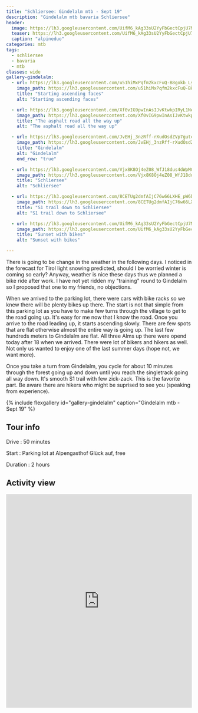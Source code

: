```yaml
---
title: "Schliersee: Gindelalm mtb - Sept 19"
description: "Gindelalm mtb bavaria Schliersee"
header:
  image: https://lh3.googleusercontent.com/UifM6_kAg33sU2YyFbGectCpjU7MVbvhpxI13mt3NFzRlCztIBpa-r07ejV07zRqW1B9juzYpv3AOGJMA1NFfxulcm16AZwdQa9_9ZSnYnxQBoSM8xKIt7hpo7zRIgl0P3DPmjAZcJZQt3u_0TeztL1kbJEh-uC6fsauVSL6DBA4VaLsaZb0t-y4FhdG-BDsATPBE3W66gyFF-QaybKGyp1odZwtiKbTavv7fqtayFG77NS3faPziMcc7zJE2-JaY_R1m94AbRfkphTO6xxV42k-s7wwp4JGd5RrrP5jU6KizXcP1fbArsMmVfpsOb8siaSJwM70A8xbIYGzvabE3leRKUdZ9NUfuo2TyApCIa6a1OOHmx7S2KbNPfLQeHYW16SFrE16LwsNEa4PhnND1LJMSrXKSEmFGweUKAYaLf7K8LE-JtFZTMwZYuMG-_bMlg1nDYdYRVo7_9qB64YAW2dh4WHnilraWUS6n7FrwiPsyN529ZwcX49As_rNVgP0D0OzDaNLV7yoRCPOo_c2NYMdNhOq1SdadE34sVsetCBMhziw0N-D3RPFJiYKI_eIyiL3RGBrXRnVLPaO6hcq8LuEMzJY5PJlNILdRnFS-WLQDTzCethv4l4ncZtB1EYx9EFEyoDHQHhM_TbzjoTazs3bjhH6ZNwKGLWyTYnfr0Lx4xvaVHn6uDZ67dXoF3zvJfPuJIjmSTXQGyiMDMrztPYogbT3SdlqQPHOKfh6SymmuKNE9A=w2054-h1542-no
  teaser: https://lh3.googleusercontent.com/UifM6_kAg33sU2YyFbGectCpjU7MVbvhpxI13mt3NFzRlCztIBpa-r07ejV07zRqW1B9juzYpv3AOGJMA1NFfxulcm16AZwdQa9_9ZSnYnxQBoSM8xKIt7hpo7zRIgl0P3DPmjAZcJZQt3u_0TeztL1kbJEh-uC6fsauVSL6DBA4VaLsaZb0t-y4FhdG-BDsATPBE3W66gyFF-QaybKGyp1odZwtiKbTavv7fqtayFG77NS3faPziMcc7zJE2-JaY_R1m94AbRfkphTO6xxV42k-s7wwp4JGd5RrrP5jU6KizXcP1fbArsMmVfpsOb8siaSJwM70A8xbIYGzvabE3leRKUdZ9NUfuo2TyApCIa6a1OOHmx7S2KbNPfLQeHYW16SFrE16LwsNEa4PhnND1LJMSrXKSEmFGweUKAYaLf7K8LE-JtFZTMwZYuMG-_bMlg1nDYdYRVo7_9qB64YAW2dh4WHnilraWUS6n7FrwiPsyN529ZwcX49As_rNVgP0D0OzDaNLV7yoRCPOo_c2NYMdNhOq1SdadE34sVsetCBMhziw0N-D3RPFJiYKI_eIyiL3RGBrXRnVLPaO6hcq8LuEMzJY5PJlNILdRnFS-WLQDTzCethv4l4ncZtB1EYx9EFEyoDHQHhM_TbzjoTazs3bjhH6ZNwKGLWyTYnfr0Lx4xvaVHn6uDZ67dXoF3zvJfPuJIjmSTXQGyiMDMrztPYogbT3SdlqQPHOKfh6SymmuKNE9A=w800-h300-no
  caption: "alpineduo"
categories: mtb
tags:
  - schliersee
  - bavaria
  - mtb
classes: wide
gallery-gindelalm:
  - url: https://lh3.googleusercontent.com/u51hiMxPqfm2kxcFuQ-B8gokb_LycmsdnsguMal8XpoZY5XttFDweNfvLijD8YHek8d13mwdit3s_skKrypceSFdiXorlCUv0PMKCdBBmetcSFLmSwUI9W6n4ir3n9xPxYXQbfZn0e1HlJqGkTWZ2y2Ol2nQ1GyskddynJpO--DCgFG0h1Fjvrg2n_xk4sXXruqA04QnmY2rq-7__IaxSoBsfO3yPiVC9ooQM1uUd_JCeJr_lsEjyLwgjm-NoT0Gx23U7HvrOxFXa3bHLbNr92RgR9JVFSPSmK2YbuKcNRgMSgJjS9QnuKXVxQMRuEIKQsDVhh6is0GT2fqV7usAxhazgh-bDjCAwZBkLPbeulPEIbXK40EerWD4OQ0nLstwh_3Vv3Tw8e7ooH75oAg4piKS8VG_DgtRwc0MMkcgiVHkHgBdsnyNdVPYaQPKi_a2rRZ6Wl-T-fLGFNW18HS0jB8p4ZqNlvNtnA_iGB58MCEgiz_ANswQLl-6moWF76UirhfBj-8P2cEIyflfR4xzlFqPXyeh_QAN1vsF9VWeCS-ghmFGIlFLXtdbqGwm-2J1ZTdJ9tTrFbiG6ebNUTzRThGpm7hSDWl1UI5Vnc9BrJAdN1HYJH498zYuhrYbuL0l1XIJtgY-4TD4GYVamN8j5z2HjUlwvF1uTiyH13l_dvdjnaBqFCE7ELNiTo8n7NqY71sZjjI9KpFyoc29e3wYZ-h_1is3jc2LNAZ7Bl6C8ojaZ1AYWQ=w2054-h1540-no
    image_path: https://lh3.googleusercontent.com/u51hiMxPqfm2kxcFuQ-B8gokb_LycmsdnsguMal8XpoZY5XttFDweNfvLijD8YHek8d13mwdit3s_skKrypceSFdiXorlCUv0PMKCdBBmetcSFLmSwUI9W6n4ir3n9xPxYXQbfZn0e1HlJqGkTWZ2y2Ol2nQ1GyskddynJpO--DCgFG0h1Fjvrg2n_xk4sXXruqA04QnmY2rq-7__IaxSoBsfO3yPiVC9ooQM1uUd_JCeJr_lsEjyLwgjm-NoT0Gx23U7HvrOxFXa3bHLbNr92RgR9JVFSPSmK2YbuKcNRgMSgJjS9QnuKXVxQMRuEIKQsDVhh6is0GT2fqV7usAxhazgh-bDjCAwZBkLPbeulPEIbXK40EerWD4OQ0nLstwh_3Vv3Tw8e7ooH75oAg4piKS8VG_DgtRwc0MMkcgiVHkHgBdsnyNdVPYaQPKi_a2rRZ6Wl-T-fLGFNW18HS0jB8p4ZqNlvNtnA_iGB58MCEgiz_ANswQLl-6moWF76UirhfBj-8P2cEIyflfR4xzlFqPXyeh_QAN1vsF9VWeCS-ghmFGIlFLXtdbqGwm-2J1ZTdJ9tTrFbiG6ebNUTzRThGpm7hSDWl1UI5Vnc9BrJAdN1HYJH498zYuhrYbuL0l1XIJtgY-4TD4GYVamN8j5z2HjUlwvF1uTiyH13l_dvdjnaBqFCE7ELNiTo8n7NqY71sZjjI9KpFyoc29e3wYZ-h_1is3jc2LNAZ7Bl6C8ojaZ1AYWQ=w400-h300-no
    title: "Starting ascending faces"
    alt: "Starting ascending faces"

  - url: https://lh3.googleusercontent.com/Xf0vIG9pwInAsIJvKtwkpIRyL1NedDjjJtybVHDMWfIhFG71FScbEYwWE_FXppN6ViGKRqivOQInwcxo7lLB4eyYF_esYUSDzOv1Zp1wF0iL55ootuAIKx-ztpY57XQYTU3yLpBahOxg6hYEkbSW5p-ONzMZZj4oMFL6p3VVyd40_utjAgRgYkzRBvS8Y5_EgC1ChJMNIeH7YOeOy2yqY_3-rpVTE3wUY1V2kExhfckndwHLGZjB9QSwOZN4_5xu-t4STMRd0tfsvKgEJsNaOhSQ3rjz6KwiMg_DCyGXR2mbQYIM_4_sVsHNTdwFUTcd-vTQOZXWrByBKwNSd11yo74ndxAJXVe0Pw90OO5874vQt128Ej8C_It9ZvHB7VzM-7u6VdfTbc5Rz_XX5TcoHs9Ig3ARFfSMTawA2fzSBIor_H11NdqkgEziNPUkfbzWqH8-IdWfNT2BYEF18LKqSDzUoQXv7dSVrUd8MfRYz6WztHcW9Ovk9_jCO1gjTWOLrLotdnuhoVKt_Ux1JM05QdW3I7EMWAGZkG2O_VaN6tzMGLaJ1uSP41YOB1GoBAT0R_0IH4i9Vm7BtPzU2b-Eq_sOI3G97TaVXVEBwCkqp2ZPz77CI5NJwCzs_HsciHR2CYrevCS79dlFQ7Cluhy74SNAUByOSUaM0RNn4BZmwtDMwnborzEH-IOJ42wJSrLiaBvF7PzbIu6KGoiuZE2omVnTn4acLbuKaP3S_vYrnLadZMJgpA=w1156-h1540-no
    image_path: https://lh3.googleusercontent.com/Xf0vIG9pwInAsIJvKtwkpIRyL1NedDjjJtybVHDMWfIhFG71FScbEYwWE_FXppN6ViGKRqivOQInwcxo7lLB4eyYF_esYUSDzOv1Zp1wF0iL55ootuAIKx-ztpY57XQYTU3yLpBahOxg6hYEkbSW5p-ONzMZZj4oMFL6p3VVyd40_utjAgRgYkzRBvS8Y5_EgC1ChJMNIeH7YOeOy2yqY_3-rpVTE3wUY1V2kExhfckndwHLGZjB9QSwOZN4_5xu-t4STMRd0tfsvKgEJsNaOhSQ3rjz6KwiMg_DCyGXR2mbQYIM_4_sVsHNTdwFUTcd-vTQOZXWrByBKwNSd11yo74ndxAJXVe0Pw90OO5874vQt128Ej8C_It9ZvHB7VzM-7u6VdfTbc5Rz_XX5TcoHs9Ig3ARFfSMTawA2fzSBIor_H11NdqkgEziNPUkfbzWqH8-IdWfNT2BYEF18LKqSDzUoQXv7dSVrUd8MfRYz6WztHcW9Ovk9_jCO1gjTWOLrLotdnuhoVKt_Ux1JM05QdW3I7EMWAGZkG2O_VaN6tzMGLaJ1uSP41YOB1GoBAT0R_0IH4i9Vm7BtPzU2b-Eq_sOI3G97TaVXVEBwCkqp2ZPz77CI5NJwCzs_HsciHR2CYrevCS79dlFQ7Cluhy74SNAUByOSUaM0RNn4BZmwtDMwnborzEH-IOJ42wJSrLiaBvF7PzbIu6KGoiuZE2omVnTn4acLbuKaP3S_vYrnLadZMJgpA=w300-h400-no
    title: "The asphalt road all the way up"
    alt: "The asphalt road all the way up"

  - url: https://lh3.googleusercontent.com/JvEHj_3nzRff-rXudOsdZVp7gutcTPMNxkw-e8Oa7dbhW2q9ltEV-fIYRlaoj_A-y_aTe4Yy5FCyOW0YszvZYzh-jD9pFxnue7nxo6pl0V4Ckox2rzWLVHHQwLKzZ9EOJdwteBy4vFhhcO6ZeTrI3Lb9UVs7dTxWOpbJdz_Jw2OGGdbVeZUZC0y1XGL-JYz9T_0NUm--FpcjjmnYQ57OrE5lLBrATGMBQADW3TyRCsXNYNmc5RjsKnExpZHl3hoNqCOVzYIJdMcqSYz78vuRtFrSupYjeDNKvr-G3S5rcoOyy6JIDuJHndcaYFTqNxZy1r4fXHs5MLiO_1WXwy0H8EjoGTbsdaUVRx8sYI4kYHTY-cbzJYQf5SXle5TS3fiZO-1neYM-p2G1lkI0BQy3n_fIu0BUf38ZxGUdDnFcWx9j4WG5j03novZ9ezE93fiWTUK_hW0zE-hh51JVwkD77Kl0zhrz4oXERpC7hgxIZTDH1VYJKfD9sbAPGXotnKEUADyIv_raa6EPWwRpMCrl0uFcN9hC8kyCBT-47Z1liiZfM0S2ghlgma5JgaeyuctKla-U4JGpR4ALMXtIgixRuqgg6dXYQQWK0mpEMHHMlvIYlgGjxkjMvo5KnOevvkHOQlkdK8cYzVr1u7VIhrOM82vWdPntYZRfuevQCPVn_etpAQr8DlQ6Euo2mEzMB-KnG9Gqf-lpqGmJvDAy-wIvOH1LA4wGgIOkzNKvu2Ugnt7KaIO9Mw=w2054-h1542-no
    image_path: https://lh3.googleusercontent.com/JvEHj_3nzRff-rXudOsdZVp7gutcTPMNxkw-e8Oa7dbhW2q9ltEV-fIYRlaoj_A-y_aTe4Yy5FCyOW0YszvZYzh-jD9pFxnue7nxo6pl0V4Ckox2rzWLVHHQwLKzZ9EOJdwteBy4vFhhcO6ZeTrI3Lb9UVs7dTxWOpbJdz_Jw2OGGdbVeZUZC0y1XGL-JYz9T_0NUm--FpcjjmnYQ57OrE5lLBrATGMBQADW3TyRCsXNYNmc5RjsKnExpZHl3hoNqCOVzYIJdMcqSYz78vuRtFrSupYjeDNKvr-G3S5rcoOyy6JIDuJHndcaYFTqNxZy1r4fXHs5MLiO_1WXwy0H8EjoGTbsdaUVRx8sYI4kYHTY-cbzJYQf5SXle5TS3fiZO-1neYM-p2G1lkI0BQy3n_fIu0BUf38ZxGUdDnFcWx9j4WG5j03novZ9ezE93fiWTUK_hW0zE-hh51JVwkD77Kl0zhrz4oXERpC7hgxIZTDH1VYJKfD9sbAPGXotnKEUADyIv_raa6EPWwRpMCrl0uFcN9hC8kyCBT-47Z1liiZfM0S2ghlgma5JgaeyuctKla-U4JGpR4ALMXtIgixRuqgg6dXYQQWK0mpEMHHMlvIYlgGjxkjMvo5KnOevvkHOQlkdK8cYzVr1u7VIhrOM82vWdPntYZRfuevQCPVn_etpAQr8DlQ6Euo2mEzMB-KnG9Gqf-lpqGmJvDAy-wIvOH1LA4wGgIOkzNKvu2Ugnt7KaIO9Mw=w400-h300-no
    title: "Gindelalm"
    alt: "Gindelalm"
    end_row: "true"

  - url: https://lh3.googleusercontent.com/Vjx8K8Oj4eZ08_WfJ18dus4dWpMGWelxXopawIw2_nPax8INadc8ED5U0nuCHXPrvSIuIBmzVPir50I5vr36n8asXadHKTNuvU3zmVZ6dwfKN968iLK6_R9xOLliQCGqpChGcXEtmUrkutNBkIn0kRr5sX-wt8a-agr2o8IcHcWpIje8AcLzX-E8izBUbwdPSnWylIcWbukdIWGraclW6IVUsTAdiYNy8Tdu8GSR07_acaQ7ZPESgvjzTIJVEUxFlCnbeFmnCQdTdW9dcG-sd-iArgpaE_aO7nxJ17lLoIJ0CaRmzKnc2I9imNwGNRF7N-BRNs1sPgEcoj6y2RqcGe0Eif08heTFD3vJa59XlRueCruJsfnfzn-m7V6-HBdcCK-c74W1pqmnQJsRGODCh21hgAl9ZZvQtkzD0FUfS3zwC5y4F0ATX6xAfhxb559fH1d7uweg9dM63ryAzYeGO690EBWDcBZKVLUO6zgzHZSThnkaCbo2Wo7Rh4Xo59eN72u55qEzz143lMXBtKhGbgz5uT5zpCrFNcRAcV0ecHqqvWRyffsqLp0M7fs140XK_WtQ1gx3vcWQ91xXTA69d8p3Vlv1Vse71X2tqoB-_dMQKj9z9QqsOH1ewlljTdQGLUBK8PjC5DtcYCPtVAvsemmKJ7vQmy0xc5TpB3i2UIRxnKlJXg0CU22T-UUeeCuneF3z-Yv4LlOlouvkHwXjToglOCm1di3A7mgm4dTf6EoszlAhYw=w1156-h1540-no
    image_path: https://lh3.googleusercontent.com/Vjx8K8Oj4eZ08_WfJ18dus4dWpMGWelxXopawIw2_nPax8INadc8ED5U0nuCHXPrvSIuIBmzVPir50I5vr36n8asXadHKTNuvU3zmVZ6dwfKN968iLK6_R9xOLliQCGqpChGcXEtmUrkutNBkIn0kRr5sX-wt8a-agr2o8IcHcWpIje8AcLzX-E8izBUbwdPSnWylIcWbukdIWGraclW6IVUsTAdiYNy8Tdu8GSR07_acaQ7ZPESgvjzTIJVEUxFlCnbeFmnCQdTdW9dcG-sd-iArgpaE_aO7nxJ17lLoIJ0CaRmzKnc2I9imNwGNRF7N-BRNs1sPgEcoj6y2RqcGe0Eif08heTFD3vJa59XlRueCruJsfnfzn-m7V6-HBdcCK-c74W1pqmnQJsRGODCh21hgAl9ZZvQtkzD0FUfS3zwC5y4F0ATX6xAfhxb559fH1d7uweg9dM63ryAzYeGO690EBWDcBZKVLUO6zgzHZSThnkaCbo2Wo7Rh4Xo59eN72u55qEzz143lMXBtKhGbgz5uT5zpCrFNcRAcV0ecHqqvWRyffsqLp0M7fs140XK_WtQ1gx3vcWQ91xXTA69d8p3Vlv1Vse71X2tqoB-_dMQKj9z9QqsOH1ewlljTdQGLUBK8PjC5DtcYCPtVAvsemmKJ7vQmy0xc5TpB3i2UIRxnKlJXg0CU22T-UUeeCuneF3z-Yv4LlOlouvkHwXjToglOCm1di3A7mgm4dTf6EoszlAhYw=w300-h400-no
    title: "Schliersee"
    alt: "Schliersee"

  - url: https://lh3.googleusercontent.com/8CETUg2dmfAIjC76w66LXHE_pW6bm0MJ3D-XyYrgBuNkXK1uultEdl0jopmQrCrHgq7x99tvwTsRCwSXluvW5fTNyeiNg-InOFxDaKpzpV7_D9_SpjWKkdBYObHIIAwBP1qMKGo73RaX6Q3qWEfUX2pA1IGlMy8uue38JaqdV2VRrCgjVLVIaHH1KhaydLg4PcLprYx8ym0GSLnmC6ZeGYEnGm7x-713HG_joDIfTy5X5a4DCtSAs35haCDvWPS5y7s6_3iox12Ss1AvsMuUd2dAKayja44551b0BqKdpPQ_iAEz0zSGM-QGSfL1VPYQiH8bYmKUNy_8TRrMEOAGCk6DbRxX7sZboc1nFcfGBac8xKWeJJuTpJ0AZFQ9SrEjyoVqaG5T7ap4gG6ttwyi5CDUMZMDsjirAWNqaaOEuwt9uD7MQ-Z662QUXDvXbxmdstFVebEWDgAL7pr-_G5oi0DeVofhIr1HbqdG9qtA9nKdFskgdOAbToZI5e8X0BeLQKqnt_fOIi3Y7M86FS6abV9ZjonRXQm4kOm9ZOlkeKfsMG8H4-YJ18a5gsdWOEcZC4STRdO471hVorKYDp-d8Z9rpJfQeOO6X8bt7Vpew_mkm6iC2AbZYRx0kvQNDPE769F7pKUx0MgyQVjcqhFwf5qzztHyIHapUYuiJigGsJ7FyqoZrXbVCEg3u3lVtqNveI4Ki4gEtl0N7nQkhi_UHBB5qHHDP5GigLUkvg755W-VP-zvxQ=w1156-h1540-no
    image_path: https://lh3.googleusercontent.com/8CETUg2dmfAIjC76w66LXHE_pW6bm0MJ3D-XyYrgBuNkXK1uultEdl0jopmQrCrHgq7x99tvwTsRCwSXluvW5fTNyeiNg-InOFxDaKpzpV7_D9_SpjWKkdBYObHIIAwBP1qMKGo73RaX6Q3qWEfUX2pA1IGlMy8uue38JaqdV2VRrCgjVLVIaHH1KhaydLg4PcLprYx8ym0GSLnmC6ZeGYEnGm7x-713HG_joDIfTy5X5a4DCtSAs35haCDvWPS5y7s6_3iox12Ss1AvsMuUd2dAKayja44551b0BqKdpPQ_iAEz0zSGM-QGSfL1VPYQiH8bYmKUNy_8TRrMEOAGCk6DbRxX7sZboc1nFcfGBac8xKWeJJuTpJ0AZFQ9SrEjyoVqaG5T7ap4gG6ttwyi5CDUMZMDsjirAWNqaaOEuwt9uD7MQ-Z662QUXDvXbxmdstFVebEWDgAL7pr-_G5oi0DeVofhIr1HbqdG9qtA9nKdFskgdOAbToZI5e8X0BeLQKqnt_fOIi3Y7M86FS6abV9ZjonRXQm4kOm9ZOlkeKfsMG8H4-YJ18a5gsdWOEcZC4STRdO471hVorKYDp-d8Z9rpJfQeOO6X8bt7Vpew_mkm6iC2AbZYRx0kvQNDPE769F7pKUx0MgyQVjcqhFwf5qzztHyIHapUYuiJigGsJ7FyqoZrXbVCEg3u3lVtqNveI4Ki4gEtl0N7nQkhi_UHBB5qHHDP5GigLUkvg755W-VP-zvxQ=w300-h400-no
    title: "S1 trail down to Schliersee"
    alt: "S1 trail down to Schliersee"

  - url: https://lh3.googleusercontent.com/UifM6_kAg33sU2YyFbGectCpjU7MVbvhpxI13mt3NFzRlCztIBpa-r07ejV07zRqW1B9juzYpv3AOGJMA1NFfxulcm16AZwdQa9_9ZSnYnxQBoSM8xKIt7hpo7zRIgl0P3DPmjAZcJZQt3u_0TeztL1kbJEh-uC6fsauVSL6DBA4VaLsaZb0t-y4FhdG-BDsATPBE3W66gyFF-QaybKGyp1odZwtiKbTavv7fqtayFG77NS3faPziMcc7zJE2-JaY_R1m94AbRfkphTO6xxV42k-s7wwp4JGd5RrrP5jU6KizXcP1fbArsMmVfpsOb8siaSJwM70A8xbIYGzvabE3leRKUdZ9NUfuo2TyApCIa6a1OOHmx7S2KbNPfLQeHYW16SFrE16LwsNEa4PhnND1LJMSrXKSEmFGweUKAYaLf7K8LE-JtFZTMwZYuMG-_bMlg1nDYdYRVo7_9qB64YAW2dh4WHnilraWUS6n7FrwiPsyN529ZwcX49As_rNVgP0D0OzDaNLV7yoRCPOo_c2NYMdNhOq1SdadE34sVsetCBMhziw0N-D3RPFJiYKI_eIyiL3RGBrXRnVLPaO6hcq8LuEMzJY5PJlNILdRnFS-WLQDTzCethv4l4ncZtB1EYx9EFEyoDHQHhM_TbzjoTazs3bjhH6ZNwKGLWyTYnfr0Lx4xvaVHn6uDZ67dXoF3zvJfPuJIjmSTXQGyiMDMrztPYogbT3SdlqQPHOKfh6SymmuKNE9A=w2054-h1542-no
    image_path: https://lh3.googleusercontent.com/UifM6_kAg33sU2YyFbGectCpjU7MVbvhpxI13mt3NFzRlCztIBpa-r07ejV07zRqW1B9juzYpv3AOGJMA1NFfxulcm16AZwdQa9_9ZSnYnxQBoSM8xKIt7hpo7zRIgl0P3DPmjAZcJZQt3u_0TeztL1kbJEh-uC6fsauVSL6DBA4VaLsaZb0t-y4FhdG-BDsATPBE3W66gyFF-QaybKGyp1odZwtiKbTavv7fqtayFG77NS3faPziMcc7zJE2-JaY_R1m94AbRfkphTO6xxV42k-s7wwp4JGd5RrrP5jU6KizXcP1fbArsMmVfpsOb8siaSJwM70A8xbIYGzvabE3leRKUdZ9NUfuo2TyApCIa6a1OOHmx7S2KbNPfLQeHYW16SFrE16LwsNEa4PhnND1LJMSrXKSEmFGweUKAYaLf7K8LE-JtFZTMwZYuMG-_bMlg1nDYdYRVo7_9qB64YAW2dh4WHnilraWUS6n7FrwiPsyN529ZwcX49As_rNVgP0D0OzDaNLV7yoRCPOo_c2NYMdNhOq1SdadE34sVsetCBMhziw0N-D3RPFJiYKI_eIyiL3RGBrXRnVLPaO6hcq8LuEMzJY5PJlNILdRnFS-WLQDTzCethv4l4ncZtB1EYx9EFEyoDHQHhM_TbzjoTazs3bjhH6ZNwKGLWyTYnfr0Lx4xvaVHn6uDZ67dXoF3zvJfPuJIjmSTXQGyiMDMrztPYogbT3SdlqQPHOKfh6SymmuKNE9A=w400-h300-no
    title: "Sunset with bikes"
    alt: "Sunset with bikes"

---
```


There is going to be change in the weather in the following days. I noticed in the forecast for Tirol light snowing predicted, should I be worried winter is coming so early? Anyway, weather is nice these days thus we planned a bike ride after work. I have not yet ridden my "training" round to Gindelalm so I proposed that one to my friends, no objections.

When we arrived to the parking lot, there were cars with bike racks so we knew there will be plenty bikes up there. The start is not that simple from this parking lot as you have to make few turns through the village to get to the road going up. It's easy for me now that I know the road. Once you arrive to the road leading up, it starts ascending slowly. There are few spots that are flat otherwise almost the entire way is going up. The last few hundreds meters to Gindelalm are flat. All three Alms up there were opend today after 18 when we arrived. There were lot of bikers and hikers as well. Not only us wanted to enjoy one of the last summer days (hope not, we want more). 

Once you take a turn from Gindelalm, you cycle for about 10 minutes through the forest going up and down until you reach the singletrack going all way down. It's smooth S1 trail with few zick-zack. This is the favorite part. Be aware there are hikers who might be suprised to see you (speaking from experience). 

{% include flexgallery id="gallery-gindelalm" caption="Gindelalm mtb - Sept 19" %}

## Tour info

Drive
: 50 minutes

Start
: Parking lot at Alpengasthof Glück auf, free

Duration
: 2 hours

## Activity view

<iframe src="https://www.komoot.com/tour/91701687/embed?profile=1" width="100%" height="580" frameborder="0" scrolling="no"></iframe>

